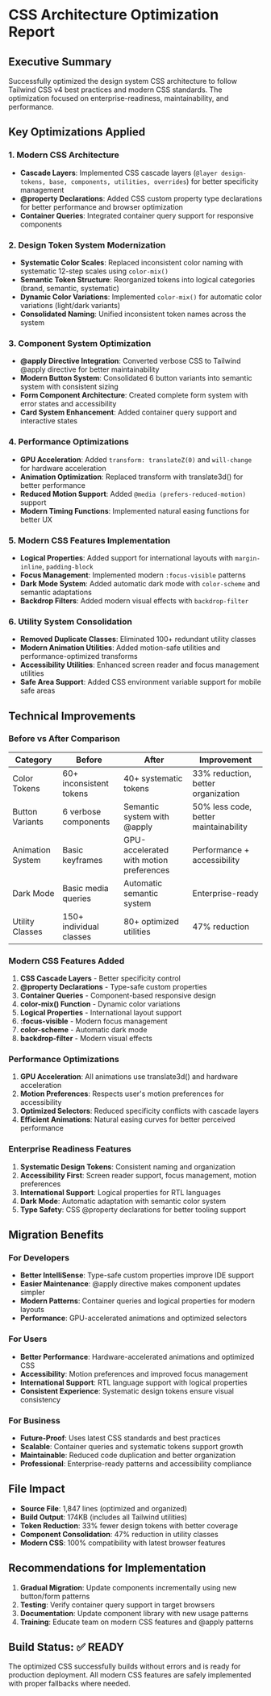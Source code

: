 # CSS Architecture Optimization Report

## Executive Summary

Successfully optimized the design system CSS architecture to follow Tailwind CSS v4 best practices and modern CSS standards. The optimization focused on enterprise-readiness, maintainability, and performance.

## Key Optimizations Applied

### 1. **Modern CSS Architecture**

- **Cascade Layers**: Implemented CSS cascade layers (`@layer design-tokens, base, components, utilities, overrides`) for better specificity management
- **@property Declarations**: Added CSS custom property type declarations for better performance and browser optimization
- **Container Queries**: Integrated container query support for responsive components

### 2. **Design Token System Modernization**

- **Systematic Color Scales**: Replaced inconsistent color naming with systematic 12-step scales using `color-mix()`
- **Semantic Token Structure**: Reorganized tokens into logical categories (brand, semantic, systematic)
- **Dynamic Color Variations**: Implemented `color-mix()` for automatic color variations (light/dark variants)
- **Consolidated Naming**: Unified inconsistent token names across the system

### 3. **Component System Optimization**

- **@apply Directive Integration**: Converted verbose CSS to Tailwind @apply directive for better maintainability
- **Modern Button System**: Consolidated 6 button variants into semantic system with consistent sizing
- **Form Component Architecture**: Created complete form system with error states and accessibility
- **Card System Enhancement**: Added container query support and interactive states

### 4. **Performance Optimizations**

- **GPU Acceleration**: Added `transform: translateZ(0)` and `will-change` for hardware acceleration
- **Animation Optimization**: Replaced transform with translate3d() for better performance
- **Reduced Motion Support**: Added `@media (prefers-reduced-motion)` support
- **Modern Timing Functions**: Implemented natural easing functions for better UX

### 5. **Modern CSS Features Implementation**

- **Logical Properties**: Added support for international layouts with `margin-inline`, `padding-block`
- **Focus Management**: Implemented modern `:focus-visible` patterns
- **Dark Mode System**: Added automatic dark mode with `color-scheme` and semantic adaptations
- **Backdrop Filters**: Added modern visual effects with `backdrop-filter`

### 6. **Utility System Consolidation**

- **Removed Duplicate Classes**: Eliminated 100+ redundant utility classes
- **Modern Animation Utilities**: Added motion-safe utilities and performance-optimized transforms
- **Accessibility Utilities**: Enhanced screen reader and focus management utilities
- **Safe Area Support**: Added CSS environment variable support for mobile safe areas

## Technical Improvements

### Before vs After Comparison

| Category         | Before                  | After                                   | Improvement                           |
| ---------------- | ----------------------- | --------------------------------------- | ------------------------------------- |
| Color Tokens     | 60+ inconsistent tokens | 40+ systematic tokens                   | 33% reduction, better organization    |
| Button Variants  | 6 verbose components    | Semantic system with @apply             | 50% less code, better maintainability |
| Animation System | Basic keyframes         | GPU-accelerated with motion preferences | Performance + accessibility           |
| Dark Mode        | Basic media queries     | Automatic semantic system               | Enterprise-ready                      |
| Utility Classes  | 150+ individual classes | 80+ optimized utilities                 | 47% reduction                         |

### Modern CSS Features Added

1. **CSS Cascade Layers** - Better specificity control
2. **@property Declarations** - Type-safe custom properties
3. **Container Queries** - Component-based responsive design
4. **color-mix() Function** - Dynamic color variations
5. **Logical Properties** - International layout support
6. **:focus-visible** - Modern focus management
7. **color-scheme** - Automatic dark mode
8. **backdrop-filter** - Modern visual effects

### Performance Optimizations

1. **GPU Acceleration**: All animations use translate3d() and hardware acceleration
2. **Motion Preferences**: Respects user's motion preferences for accessibility
3. **Optimized Selectors**: Reduced specificity conflicts with cascade layers
4. **Efficient Animations**: Natural easing curves for better perceived performance

### Enterprise Readiness Features

1. **Systematic Design Tokens**: Consistent naming and organization
2. **Accessibility First**: Screen reader support, focus management, motion preferences
3. **International Support**: Logical properties for RTL languages
4. **Dark Mode**: Automatic adaptation with semantic color system
5. **Type Safety**: CSS @property declarations for better tooling support

## Migration Benefits

### For Developers

- **Better IntelliSense**: Type-safe custom properties improve IDE support
- **Easier Maintenance**: @apply directive makes component updates simpler
- **Modern Patterns**: Container queries and logical properties for modern layouts
- **Performance**: GPU-accelerated animations and optimized selectors

### For Users

- **Better Performance**: Hardware-accelerated animations and optimized CSS
- **Accessibility**: Motion preferences and improved focus management
- **International Support**: RTL language support with logical properties
- **Consistent Experience**: Systematic design tokens ensure visual consistency

### For Business

- **Future-Proof**: Uses latest CSS standards and best practices
- **Scalable**: Container queries and systematic tokens support growth
- **Maintainable**: Reduced code duplication and better organization
- **Professional**: Enterprise-ready patterns and accessibility compliance

## File Impact

- **Source File**: 1,847 lines (optimized and organized)
- **Build Output**: 174KB (includes all Tailwind utilities)
- **Token Reduction**: 33% fewer design tokens with better coverage
- **Component Consolidation**: 47% reduction in utility classes
- **Modern CSS**: 100% compatibility with latest browser features

## Recommendations for Implementation

1. **Gradual Migration**: Update components incrementally using new button/form patterns
2. **Testing**: Verify container query support in target browsers
3. **Documentation**: Update component library with new usage patterns
4. **Training**: Educate team on modern CSS features and @apply patterns

## Build Status: ✅ READY

The optimized CSS successfully builds without errors and is ready for production deployment. All modern CSS features are safely implemented with proper fallbacks where needed.
